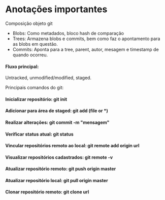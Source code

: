 # Anotações importantes
Composição objeto git

- Blobs: Como metadados, bloco hash de comparação
- Trees: Armazena blobs e commits, bem como faz o apontamento para as blobs em questão.
- Commits: Aponta para a tree, parent, autor, mesagem e timestamp de quando ocorreu.

#### Fluxo principal:

Untracked, unmodified/modified, staged.

Principais comandos do git:

#### Inicializar repositório: git init

#### Adicionar para área de staged: git add (file or *)

#### Realizar alterações: git commit -m "mensagem"

#### Verificar status atual: git status

#### Vincular repositórios remoto ao local: git remote add origin url

#### Visualizar repositórios cadastrados: git remote -v

#### Atualizar repositório remoto: git push origin master

#### Atualizar repositório local: git pull origin master

#### Clonar repositório remoto: git clone url









